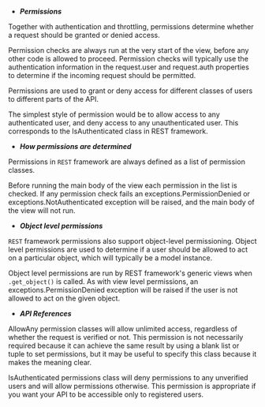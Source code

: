 
* ***Permissions***

Together with authentication and throttling, permissions determine whether a request should be granted or denied access.

Permission checks are always run at the very start of the view, before any other code is allowed to proceed. Permission checks will typically use the authentication information in the request.user and request.auth properties to determine if the incoming request should be permitted.

Permissions are used to grant or deny access for different classes of users to different parts of the API.

The simplest style of permission would be to allow access to any authenticated user, and deny access to any unauthenticated user. This corresponds to the IsAuthenticated class in REST framework.

* ***How permissions are determined***

Permissions in `REST` framework are always defined as a list of permission classes.

Before running the main body of the view each permission in the list is checked. If any permission check fails an exceptions.PermissionDenied or exceptions.NotAuthenticated exception will be raised, and the main body of the view will not run.

* ***Object level permissions***

`REST` framework permissions also support object-level permissioning. Object level permissions are used to determine if a user should be allowed to act on a particular object, which will typically be a model instance.

Object level permissions are run by REST framework's generic views when `.get_object()` is called. As with view level permissions, an exceptions.PermissionDenied exception will be raised if the user is not allowed to act on the given object.

* ***API References***

AllowAny permission classes will allow unlimited access, regardless of whether the request is verified or not. This permission is not necessarily required because it can achieve the same result by using a blank list or tuple to set permissions, but it may be useful to specify this class because it makes the meaning clear.

IsAuthenticated permissions class will deny permissions to any unverified users and will allow permissions otherwise. This permission is appropriate if you want your API to be accessible only to registered users.
